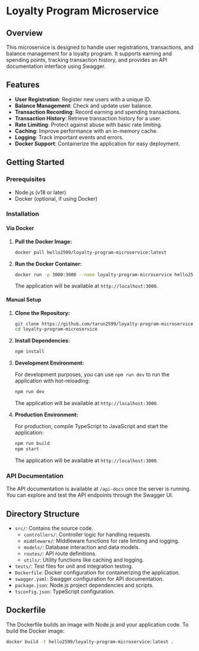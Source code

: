 # Loyalty Program Microservice

## Overview

This microservice is designed to handle user registrations, transactions, and balance management for a loyalty program. It supports earning and spending points, tracking transaction history, and provides an API documentation interface using Swagger.

## Features

- **User Registration**: Register new users with a unique ID.
- **Balance Management**: Check and update user balance.
- **Transaction Recording**: Record earning and spending transactions.
- **Transaction History**: Retrieve transaction history for a user.
- **Rate Limiting**: Protect against abuse with basic rate limiting.
- **Caching**: Improve performance with an in-memory cache.
- **Logging**: Track important events and errors.
- **Docker Support**: Containerize the application for easy deployment.

## Getting Started

### Prerequisites

- Node.js (v18 or later)
- Docker (optional, if using Docker)

### Installation

#### Via Docker

1. **Pull the Docker Image:**

    ```bash
    docker pull hello2599/loyalty-program-microservice:latest
    ```

2. **Run the Docker Container:**

    ```bash
    docker run -p 3000:3000 --name loyalty-program-microservice hello2599/loyalty-program-microservice:latest
    ```

    The application will be available at `http://localhost:3000`.

#### Manual Setup

1. **Clone the Repository:**

    ```bash
    git clone https://github.com/tarun2599/loyalty-program-microservice.git
    cd loyalty-program-microservice
    ```

2. **Install Dependencies:**

    ```bash
    npm install
    ```

3. **Development Environment:**

    For development purposes, you can use `npm run dev` to run the application with hot-reloading:

    ```bash
    npm run dev
    ```

    The application will be available at `http://localhost:3000`.

4. **Production Environment:**

    For production, compile TypeScript to JavaScript and start the application:

    ```bash
    npm run build
    npm start
    ```

    The application will be available at `http://localhost:3000`.

### API Documentation

The API documentation is available at `/api-docs` once the server is running. You can explore and test the API endpoints through the Swagger UI.

## Directory Structure

- `src/`: Contains the source code.
  - `controllers/`: Controller logic for handling requests.
  - `middleware/`: Middleware functions for rate limiting and logging.
  - `models/`: Database interaction and data models.
  - `routes/`: API route definitions.
  - `utils/`: Utility functions like caching and logging.
- `tests/`: Test files for unit and integration testing.
- `Dockerfile`: Docker configuration for containerizing the application.
- `swagger.yaml`: Swagger configuration for API documentation.
- `package.json`: Node.js project dependencies and scripts.
- `tsconfig.json`: TypeScript configuration.

## Dockerfile

The Dockerfile builds an image with Node.js and your application code. To build the Docker image:

```bash
docker build -t hello2599/loyalty-program-microservice:latest .
